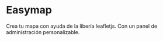 # Easymap
Crea tu mapa con ayuda de la libería leafletjs.
Con un panel de administración personalizable.
